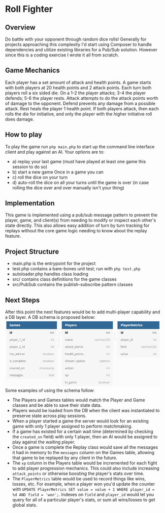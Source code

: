 # Roll Fighter

## Overview
Do battle with your opponent through random dice rolls! Generally for projects approaching this complexity I'd start using Composer to handle dependencies and utilize existing libraries for a Pub/Sub solution. However since this is a coding exercise I wrote it all from scratch.

## Game Mechanics
Each player has a set amount of attack and health points. A game starts with both players at 20 health points and 2 attack points. Each turn both players roll a six sided die. On a 1-2 the player attacks; 3-4 the player defends; 5-6 the player rests. Attack attempts to do the attack points worth of damage to the opponent. Defend prevents any damage from a possible attack. Rest heals the player 1 health point. If both players attack, then each rolls the die for initiative, and only the player with the higher initiative roll does damage.

## How to play
To play the game run `php main.php` to start up the command line interface client and play against an AI. Your options are to:
* a) replay your last game (must have played at least one game this session to do so)
* b) start a new game
Once in a game you can 
* c) roll the dice on your turn
* d) auto-roll the dice on all your turns until the game is over (in case rolling the dice over and over manually isn't your thing)

## Implementation
This game is implemented using a pub/sub message pattern to prevent the player, game, and client(s) from needing to modify or inspect each other's state directly. This also allows easy addition of turn by turn tracking for replays without the core game logic needing to know about the replay feature.

## Project Structure
* main.php is the entrypoint for the project
* test.php contains a bare-bones unit test; run with `php test.php`
* autoloader.php handles class loading
* src/ contains class definitions for the game classes
* src/PubSub contains the publish-subscribe pattern classes

## Next Steps
After this point the next features would be to add multi-player capability and a DB layer. A DB schema is proposed below: ![Image of DB Schema](https://raw.githubusercontent.com/gmac0/roll-fighter/master/proposed-db-schema.png)
Some examples of using the schema follow:
* The Players and Games tables would match the Player and Game classes and be able to save their state data.
* Players would be loaded from the DB when the client was instantiated to preserve state across play sessions. 
* When a player started a game the server would look for an existing game with only 1 player assigned to perform matchmaking.
* If a game has existed for a certain wait time (determined by checking the `created_on` field) with only 1 player, then an AI would be assigned to play against the waiting player.
* Once a game is complete the Replay class would save all the messages it had in memory to the `messages` column on the Games table, allowing that game to be replayed by any client in the future.
* The `xp` column in the Players table would be incremented for each fight to add player progression mechanics. This could also include increasing `attack_points` or otherwise boosting the player's stats over time.
* The `PlayerMetrics` table would be used to record things like wins, losses, etc. For example, when a player won you'd update the counter with `UPDATE PlayerMetrics SET value = value + 1 WHERE player_id = %d AND field = 'won';`. Indexes on `field` and `player_id` would let you query for all of a particular player's stats, or sum all wins/losses to get global stats.